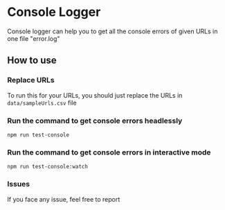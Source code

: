 # Console Logger
Console logger can help you to get all the console errors of given URLs in one file "error.log"

## How to use
### Replace URLs
To run this for your URLs, you should just replace the URLs in `data/sampleUrls.csv` file

### Run the command to get console errors headlessly 
`npm run test-console`

### Run the command to get console errors in interactive mode
`npm run test-console:watch`

### Issues
If you face any issue, feel free to report
